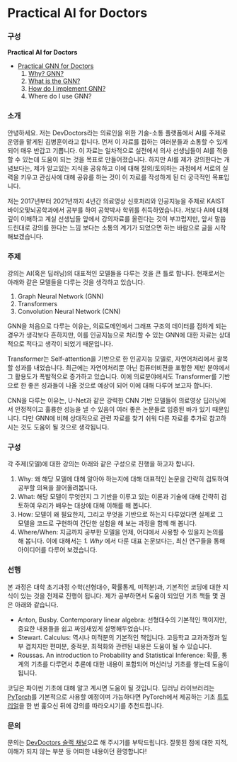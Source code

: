 # Practical AI for Doctors

### 구성
**Practical AI for Doctors**
- [Practical GNN for Doctors](https://github.com/devdoctors/practical-ai-for-doctors/tree/main/gnn)
  1. [Why? GNN?](https://github.com/devdoctors/practical-ai-for-doctors/blob/main/gnn/01-why.md)
  2. [What is the GNN?](https://github.com/devdoctors/practical-ai-for-doctors/blob/main/gnn/02-what.md)
  3. [How do I implement GNN?](https://github.com/devdoctors/practical-ai-for-doctors/blob/main/gnn/03-how.ipynb)
  4. Where do I use GNN?


### 소개

안녕하세요.
저는 DevDoctors라는 의료인을 위한 기술-소통 플랫폼에서 AI를 주제로 운영을 맡게된 김병훈이라고 합니다.
먼저 이 자료를 접하는 여러분들과 소통할 수 있게 되어 매우 반갑고 기쁩니다.
이 자료는 일차적으로 실전에서 의사 선생님들이 AI를 적용할 수 있는데 도움이 되는 것을 목표로 만들어졌습니다.
하지만 AI를 제가 강의한다는 개념보다는, 제가 알고있는 지식을 공유하고 이에 대해 질의/토의하는 과정에서 서로의 실력을 키우고 관심사에 대해 공유를 하는 것이 이 자료를 작성하게 된 더 궁극적인 목표입니다.

저는 2017년부터 2021년까지 4년간 의료영상 신호처리와 인공지능을 주제로 KAIST 바이오및뇌공학과에서 공부를 하여 공학박사 학위를 취득하였습니다.
저보다 AI에 대해 깊이 이해하고 계실 선생님들 앞에서 강의자료를 올린다는 것이 부끄럽지만, 앞서 말씀드린대로 강의를 한다는 느낌 보다는 소통의 계기가 되었으면 하는 바람으로 글을 시작해보겠습니다.


### 주제
강의는 AI(혹은 딥러닝)의 대표적인 모델들을 다루는 것을 큰 틀로 합니다.
현재로서는 아래와 같은 모델들을 다루는 것을 생각하고 있습니다.

1. Graph Neural Network (GNN)
2. Transformers
3. Convolution Neural Network (CNN)

GNN을 처음으로 다루는 이유는, 의료도메인에서 그래프 구조의 데이터를 접하게 되는 경우가 생각보다 흔하지만, 이를 인공지능으로 처리할 수 있는 GNN에 대한 자료는 상대적으로 적다고 생각이 되었기 때문입니다.


Transformer는 Self-attention을 기반으로 한 인공지능 모델로, 자연어처리에서 괄목할 성과를 내었습니다. 최근에는 자연어처리뿐 아닌 컴퓨터비젼을 포함한 제반 분야에서 그 활용도가 폭발적으로 증가하고 있습니다. 이에 의료분야에서도 Transformer를 기반으로 한 좋은 성과들이 나올 것으로 예상이 되어 이에 대해 다루어 보고자 합니다.

CNN을 다루는 이유는, U-Net과 같은 강력한 CNN 기반 모델들이 의료영상 딥러닝에서 안정적이고 훌륭한 성능을 낼 수 있음이 여러 좋은 논문들로 입증된 바가 있기 때문입니다. 다만 GNN에 비해 상대적으로 관련 자료를 찾기 쉬워 다른 자료를 추가로 참고하시는 것도 도움이 될 것으로 생각됩니다.

### 구성
각 주제(모델)에 대한 강의는 아래와 같은 구성으로 진행을 하고자 합니다.

1. Why: 왜 해당 모델에 대해 알아야 하는지에 대해 대표적인 논문을 간략히 검토하여 공부할 의욕을 끌어올려봅니다.
2. What: 해당 모델이 무엇인지 그 기반을 이루고 있는 이론과 기술에 대해 간략히 검토하여 우리가 배우는 대상에 대해 이해를 해 봅니다.
3. How: 모델이 왜 필요한지, 그리고 무엇을 기반으로 하는지 다루었다면 실제로 그 모델을 코드로 구현하여 간단한 실험을 해 보는 과정을 함께 해 봅니다.
4. Where/When: 지금까지 공부한 모델을 언제, 어디에서 사용할 수 있을지 논의를 해 봅니다. 이에 대해서는 *1. Why* 에서 다룬 대표 논문보다는, 최신 연구들을 통해 아이디어를 다루어 보겠습니다.


### 선행

본 과정은 대학 초기과정 수학(선형대수, 확률통계, 미적분)과, 기본적인 코딩에 대한 지식이 있는 것을 전제로 진행이 됩니다.
제가 공부하면서 도움이 되었던 기초 책들 몇 권은 아래와 같습니다.

- Anton, Busby. Contemporary linear algebra: 선형대수의 기본적인 책이지만, 중요한 내용들을 쉽고 짜임새있게 설명해두었습니다.
- Stewart. Calculus: 역시나 미적분의 기본적인 책입니다. 고등학교 교과과정과 일부 겹치지만 편미분, 중적분, 최적화와 관련된 내용은 도움이 될 수 있습니다.
- Roussas. An introduction to Probability and Statistical Inference: 확률, 통계의 기초를 다루면서 추론에 대한 내용이 포함되어 머신러닝 기초를 쌓는데 도움이 됩니다.

코딩은 파이썬 기초에 대해 알고 계시면 도움이 될 것입니다.
딥러닝 라이브러리는 [PyTorch](https://pytorch.org/)를 기본적으로 사용할 예정이며 가능하다면 PyTorch에서 제공하는 기초 [튜토리얼](https://pytorch.org/tutorials/)을 한 번 훑으신 뒤에 강의를 따라오시기를 추천드립니다.


### 문의
문의는 [DevDoctors 슬랙 채널](https://devdoctors.slack.com/)으로 해 주시기를 부탁드립니다.
잘못된 점에 대한 지적, 이해가 되지 않는 부분 등 어떠한 내용이던 환영합니다!
